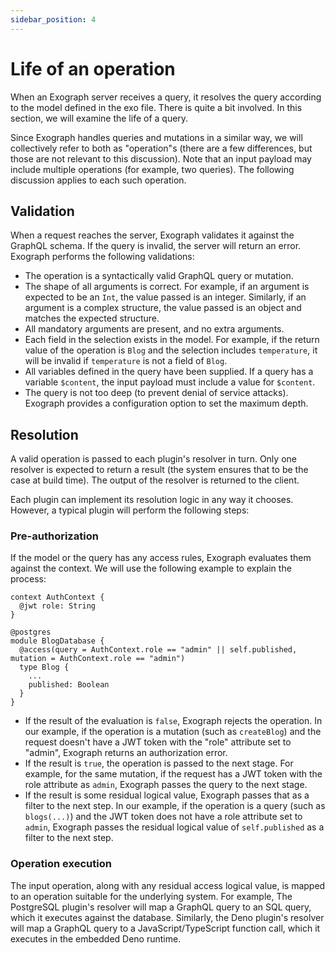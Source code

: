 ```yaml
---
sidebar_position: 4
---
```


# Life of an operation

When an Exograph server receives a query, it resolves the query according to the model defined in the exo file. There is quite a bit involved. In this section, we will examine the life of a query.

Since Exograph handles queries and mutations in a similar way, we will collectively refer to both as "operation"s (there are a few differences, but those are not relevant to this discussion). Note that an input payload may include multiple operations (for example, two queries). The following discussion applies to each such operation.

## Validation

When a request reaches the server, Exograph validates it against the GraphQL schema. If the query is invalid, the server will return an error.
Exograph performs the following validations:

- The operation is a syntactically valid GraphQL query or mutation.
- The shape of all arguments is correct. For example, if an argument is expected to be an `Int`, the value passed is an integer. Similarly, if an argument is a complex structure, the value passed is an object and matches the expected structure.
- All mandatory arguments are present, and no extra arguments.
- Each field in the selection exists in the model. For example, if the return value of the operation is `Blog` and the selection includes `temperature`, it will be invalid if `temperature` is not a field of `Blog`.
- All variables defined in the query have been supplied. If a query has a variable `$content`, the input payload must include a value for `$content`.
- The query is not too deep (to prevent denial of service attacks). Exograph provides a configuration option to set the maximum depth.

## Resolution

A valid operation is passed to each plugin's resolver in turn. Only one resolver is expected to return a result (the system ensures that to be the case at build time). The output of the resolver is returned to the client.

Each plugin can implement its resolution logic in any way it chooses. However, a typical plugin will perform the following steps:

### Pre-authorization

If the model or the query has any access rules, Exograph evaluates them against the context. We will use the following example to explain the process:

```exo
context AuthContext {
  @jwt role: String
}

@postgres
module BlogDatabase {
  @access(query = AuthContext.role == "admin" || self.published, mutation = AuthContext.role == "admin")
  type Blog {
    ...
    published: Boolean
  }
}
```

- If the result of the evaluation is `false`, Exograph rejects the operation. In our example, if the operation is a mutation (such as `createBlog`) and the request doesn't have a JWT token with the "role" attribute set to "admin", Exograph returns an authorization error.
- If the result is `true`, the operation is passed to the next stage. For example, for the same mutation, if the request has a JWT token with the role attribute as `admin`, Exograph passes the query to the next stage.
- If the result is some residual logical value, Exograph passes that as a filter to the next step. In our example, if the operation is a query (such as `blogs(...)`) and the JWT token does not have a role attribute set to `admin`, Exograph passes the residual logical value of `self.published` as a filter to the next step.

### Operation execution

The input operation, along with any residual access logical value, is mapped to an operation suitable for the underlying system. For example, The PostgreSQL plugin's resolver will map a GraphQL query to an SQL query, which it executes against the database. Similarly, the Deno plugin's resolver will map a GraphQL query to a JavaScript/TypeScript function call, which it executes in the embedded Deno runtime.
